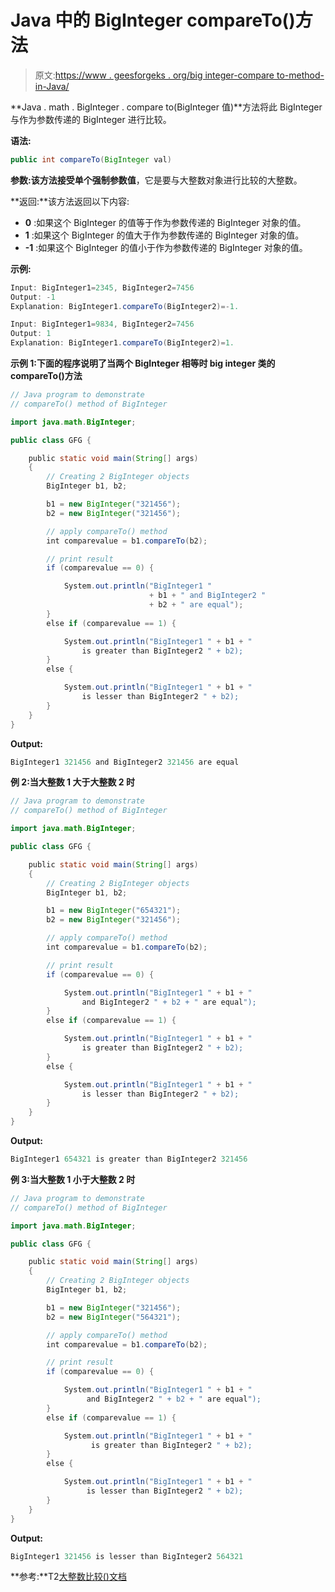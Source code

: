 # Java 中的 BigInteger compareTo()方法

> 原文:[https://www . geesforgeks . org/big integer-compare to-method-in-Java/](https://www.geeksforgeeks.org/biginteger-compareto-method-in-java/)

**Java . math . BigInteger . compare to(BigInteger 值)**方法将此 BigInteger 与作为参数传递的 BigInteger 进行比较。

**语法:**

```java
public int compareTo(BigInteger val)
```

**参数:**该方法接受单个强制参数**值**，它是要与大整数对象进行比较的大整数。

**返回:**该方法返回以下内容:

*   **0** :如果这个 BigInteger 的值等于作为参数传递的 BigInteger 对象的值。
*   **1** :如果这个 BigInteger 的值大于作为参数传递的 BigInteger 对象的值。
*   **-1** :如果这个 BigInteger 的值小于作为参数传递的 BigInteger 对象的值。

**示例:**

```java
Input: BigInteger1=2345, BigInteger2=7456
Output: -1
Explanation: BigInteger1.compareTo(BigInteger2)=-1.

Input: BigInteger1=9834, BigInteger2=7456
Output: 1
Explanation: BigInteger1.compareTo(BigInteger2)=1.

```

**示例 1:下面的程序说明了当两个 BigInteger 相等时 big integer 类的 compareTo()方法**

```java
// Java program to demonstrate 
// compareTo() method of BigInteger

import java.math.BigInteger;

public class GFG {

    public static void main(String[] args)
    {
        // Creating 2 BigInteger objects
        BigInteger b1, b2;

        b1 = new BigInteger("321456");
        b2 = new BigInteger("321456");

        // apply compareTo() method
        int comparevalue = b1.compareTo(b2);

        // print result
        if (comparevalue == 0) {

            System.out.println("BigInteger1 "
                               + b1 + " and BigInteger2 "
                               + b2 + " are equal");
        }
        else if (comparevalue == 1) {

            System.out.println("BigInteger1 " + b1 + " 
                is greater than BigInteger2 " + b2);
        }
        else {

            System.out.println("BigInteger1 " + b1 + " 
                is lesser than BigInteger2 " + b2);
        }
    }
}
```

**Output:**

```java
BigInteger1 321456 and BigInteger2 321456 are equal

```

**例 2:当大整数 1 大于大整数 2 时**

```java
// Java program to demonstrate 
// compareTo() method of BigInteger

import java.math.BigInteger;

public class GFG {

    public static void main(String[] args)
    {
        // Creating 2 BigInteger objects
        BigInteger b1, b2;

        b1 = new BigInteger("654321");
        b2 = new BigInteger("321456");

        // apply compareTo() method
        int comparevalue = b1.compareTo(b2);

        // print result
        if (comparevalue == 0) {

            System.out.println("BigInteger1 " + b1 + " 
                and BigInteger2 " + b2 + " are equal");
        }
        else if (comparevalue == 1) {

            System.out.println("BigInteger1 " + b1 + "
                is greater than BigInteger2 " + b2);
        }
        else {

            System.out.println("BigInteger1 " + b1 + " 
                is lesser than BigInteger2 " + b2);
        }
    }
}
```

**Output:**

```java
BigInteger1 654321 is greater than BigInteger2 321456

```

**例 3:当大整数 1 小于大整数 2 时**

```java
// Java program to demonstrate 
// compareTo() method of BigInteger

import java.math.BigInteger;

public class GFG {

    public static void main(String[] args)
    {
        // Creating 2 BigInteger objects
        BigInteger b1, b2;

        b1 = new BigInteger("321456");
        b2 = new BigInteger("564321");

        // apply compareTo() method
        int comparevalue = b1.compareTo(b2);

        // print result
        if (comparevalue == 0) {

            System.out.println("BigInteger1 " + b1 + " 
                 and BigInteger2 " + b2 + " are equal");
        }
        else if (comparevalue == 1) {

            System.out.println("BigInteger1 " + b1 + " 
                  is greater than BigInteger2 " + b2);
        }
        else {

            System.out.println("BigInteger1 " + b1 + "
                 is lesser than BigInteger2 " + b2);
        }
    }
}
```

**Output:**

```java
BigInteger1 321456 is lesser than BigInteger2 564321

```

**参考:**T2[大整数比较()文档](https://docs.oracle.com/javase/7/docs/api/java/math/BigInteger.html#compareTo(java.math.BigInteger))
